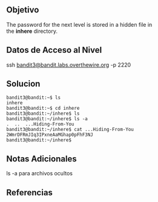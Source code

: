 
## Objetivo

The password for the next level is stored in a hidden file in the **inhere** directory.

## Datos de Acceso al Nivel

ssh bandit3@bandit.labs.overthewire.org -p 2220
## Solucion
```
bandit3@bandit:~$ ls
inhere
bandit3@bandit:~$ cd inhere
bandit3@bandit:~/inhere$ ls
bandit3@bandit:~/inhere$ ls -a
.  ..  ...Hiding-From-You
bandit3@bandit:~/inhere$ cat ...Hiding-From-You
2WmrDFRmJIq3IPxneAaMGhap0pFhF3NJ
bandit3@bandit:~/inhere$
```

## Notas Adicionales

ls -a para archivos ocultos

## Referencias
